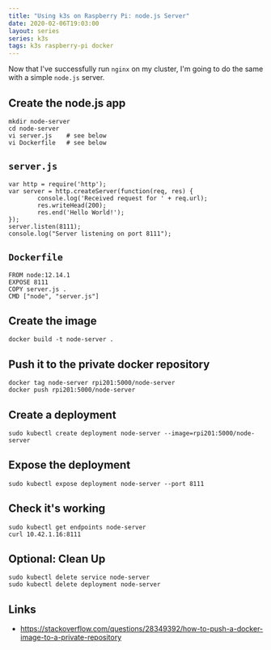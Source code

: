 ```yaml
---
title: "Using k3s on Raspberry Pi: node.js Server"
date: 2020-02-06T19:03:00
layout: series
series: k3s
tags: k3s raspberry-pi docker
---
```


Now that I've successfully run `nginx` on my cluster, I'm going to do the same with a simple `node.js` server.

## Create the node.js app

```
mkdir node-server
cd node-server
vi server.js    # see below
vi Dockerfile   # see below
```

## `server.js`

```
var http = require('http');
var server = http.createServer(function(req, res) {
        console.log('Received request for ' + req.url);
        res.writeHead(200);
        res.end('Hello World!');
});
server.listen(8111);
console.log("Server listening on port 8111");
```

## `Dockerfile`

```
FROM node:12.14.1
EXPOSE 8111
COPY server.js .
CMD ["node", "server.js"]
```

## Create the image

```
docker build -t node-server .
```

## Push it to the private docker repository

```
docker tag node-server rpi201:5000/node-server
docker push rpi201:5000/node-server
```

## Create a deployment

```
sudo kubectl create deployment node-server --image=rpi201:5000/node-server
```

## Expose the deployment

```
sudo kubectl expose deployment node-server --port 8111
```

## Check it's working

```
sudo kubectl get endpoints node-server
curl 10.42.1.16:8111
```

## Optional: Clean Up

```
sudo kubectl delete service node-server
sudo kubectl delete deployment node-server
```

## Links

- <https://stackoverflow.com/questions/28349392/how-to-push-a-docker-image-to-a-private-repository>

